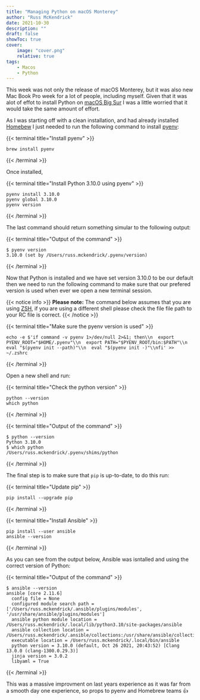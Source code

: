 ```yaml
---
title: "Managing Python on macOS Monterey"
author: "Russ McKendrick"
date: 2021-10-30
description: ""
draft: false
showToc: true
cover:
    image: "cover.png"
    relative: true
tags:
    - Macos
    - Python
---
```


This week was not only the release of macOS Monterey, but it was also new Mac Book Pro week for a lot of people, including myself. Given that it was alot of effot to install Python on [macOS Big Sur](/2021/01/10/managing-python-on-macos-big-sur/) I was a little worried that it would take the same amount of effort.

As I was starting off with a clean installation, and had already installed [Homebew](https://brew.sh) I just needed to run the following command to install [pyenv](https://github.com/pyenv/pyenv):

{{< terminal title="Install pyenv" >}}
``` terminfo
brew install pyenv
```
{{< /terminal >}}

Once installed, 


{{< terminal title="Install Python 3.10.0 using pyenv" >}}
``` terminfo
pyenv install 3.10.0
pyenv global 3.10.0
pyenv version
```
{{< /terminal >}}

The last command should return something simular to the following output:

{{< terminal title="Output of the command" >}}
```
$ pyenv version
3.10.0 (set by /Users/russ.mckendrick/.pyenv/version)
```
{{< /terminal >}}

Now that Python is installed and we have set version 3.10.0 to be our default then we need to run the following command to make sure that our prefered version is used when ever we open a new terminal session.

{{< notice info >}}
**Please note:** The command below assumes that you are using [ZSH](https://zsh.sourceforge.io), if you are using a different shell please check the file file path to your RC file is correct.
{{< /notice >}}

{{< terminal title="Make sure the pyenv version is used" >}}
``` terminfo
echo -e $'if command -v pyenv 1>/dev/null 2>&1; then\\n  export PYENV_ROOT="$HOME/.pyenv"\\n  export PATH="$PYENV_ROOT/bin:$PATH"\\n  eval "$(pyenv init --path)"\\n  eval "$(pyenv init -)"\\nfi' >> ~/.zshrc
```
{{< /terminal >}}

Open a new shell and run:

{{< terminal title="Check the python version" >}}
``` terminfo
python --version
which python
```
{{< /terminal >}}

{{< terminal title="Output of the command" >}}
```
$ python --version
Python 3.10.0
$ which python
/Users/russ.mckendrick/.pyenv/shims/python
```
{{< /terminal >}}

The final step is to make sure that `pip` is up-to-date, to do this run:

{{< terminal title="Update pip" >}}
``` terminfo
pip install --upgrade pip
```
{{< /terminal >}}

{{< terminal title="Install Ansible" >}}
``` terminfo
pip install --user ansible
ansible --version
```
{{< /terminal >}}

As you can see from the output below, Ansible was isntalled and using the correct version of Python:

{{< terminal title="Output of the command" >}}
```
$ ansible --version
ansible [core 2.11.6]
  config file = None
  configured module search path = ['/Users/russ.mckendrick/.ansible/plugins/modules', '/usr/share/ansible/plugins/modules']
  ansible python module location = /Users/russ.mckendrick/.local/lib/python3.10/site-packages/ansible
  ansible collection location = /Users/russ.mckendrick/.ansible/collections:/usr/share/ansible/collections
  executable location = /Users/russ.mckendrick/.local/bin/ansible
  python version = 3.10.0 (default, Oct 26 2021, 20:43:52) [Clang 13.0.0 (clang-1300.0.29.3)]
  jinja version = 3.0.2
  libyaml = True
```
{{< /terminal >}}

This was a massive improvment on last years experience as it was far from a smooth day one experience, so props to pyenv and Homebrew teams 👍